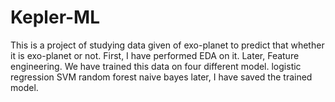 # Kepler-ML
This is a project of studying data given of exo-planet to predict that whether it is exo-planet or not.
First, I have performed EDA on it.
Later, Feature engineering.
We have trained this data on four different model.
logistic regression 
SVM
random forest
naive bayes
later, I have saved the trained model.
